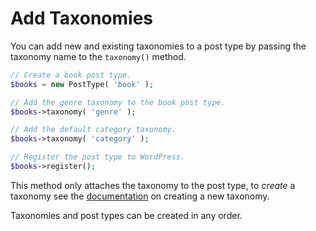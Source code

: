 # Add Taxonomies

You can add new and existing taxonomies to a post type by passing the taxonomy name to the `taxonomy()` method.

```php
// Create a book post type.
$books = new PostType( 'book' );

// Add the genre taxonomy to the book post type.
$books->taxonomy( 'genre' );

// Add the default category taxonomy.
$books->taxonomy( 'category' );

// Register the post type to WordPress.
$books->register();
```

This method only attaches the taxonomy to the post type, to _create_ a taxonomy see the [documentation](../taxonomies/Create-a-taxonomy.md) on creating a new taxonomy.

Taxonomies and post types can be created in any order.
